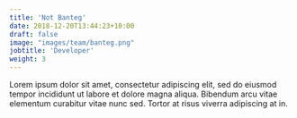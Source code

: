 ```yaml
---
title: 'Not Banteg'
date: 2018-12-20T13:44:23+10:00
draft: false
image: "images/team/banteg.png"
jobtitle: 'Developer'
weight: 3
---
```


Lorem ipsum dolor sit amet, consectetur adipiscing elit, sed do eiusmod tempor incididunt ut labore et dolore magna aliqua. Bibendum arcu vitae elementum curabitur vitae nunc sed. Tortor at risus viverra adipiscing at in.
